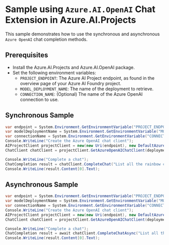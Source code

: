 # Sample using `Azure.AI.OpenAI` Chat Extension in Azure.AI.Projects

This sample demonstrates how to use the synchronous and asynchronous `Azure OpenAI` chat completion methods.

## Prerequisites

- Install the Azure.AI.Projects and Azure.AI.OpenAI package.
- Set the following environment variables:
  - `PROJECT_ENDPOINT`: The Azure AI Project endpoint, as found in the overview page of your Azure AI Foundry project.
  - `MODEL_DEPLOYMENT_NAME`: The name of the deployment to retrieve.
  - `CONNECTION_NAME`: (Optional) The name of the Azure OpenAI connection to use.

## Synchronous Sample

```C# Snippet:AI_Projects_AzureOpenAIChatSync
var endpoint = System.Environment.GetEnvironmentVariable("PROJECT_ENDPOINT");
var modelDeploymentName = System.Environment.GetEnvironmentVariable("MODEL_DEPLOYMENT_NAME");
var connectionName = System.Environment.GetEnvironmentVariable("CONNECTION_NAME");
Console.WriteLine("Create the Azure OpenAI chat client");
AIProjectClient projectClient = new(new Uri(endpoint), new DefaultAzureCredential());
ChatClient chatClient = projectClient.GetAzureOpenAIChatClient(deploymentName: modelDeploymentName, connectionName: connectionName, apiVersion: null);

Console.WriteLine("Complete a chat");
ChatCompletion result = chatClient.CompleteChat("List all the rainbow colors");
Console.WriteLine(result.Content[0].Text);
```

## Asynchronous Sample
```C# Snippet:AI_Projects_AzureOpenAIChatAsync
var endpoint = System.Environment.GetEnvironmentVariable("PROJECT_ENDPOINT");
var modelDeploymentName = System.Environment.GetEnvironmentVariable("MODEL_DEPLOYMENT_NAME");
var connectionName = System.Environment.GetEnvironmentVariable("CONNECTION_NAME");
Console.WriteLine("Create the Azure OpenAI chat client");
AIProjectClient projectClient = new(new Uri(endpoint), new DefaultAzureCredential());
ChatClient chatClient = projectClient.GetAzureOpenAIChatClient(deploymentName: modelDeploymentName, connectionName: connectionName, apiVersion: null);

Console.WriteLine("Complete a chat");
ChatCompletion result = await chatClient.CompleteChatAsync("List all the rainbow colors");
Console.WriteLine(result.Content[0].Text);
```
